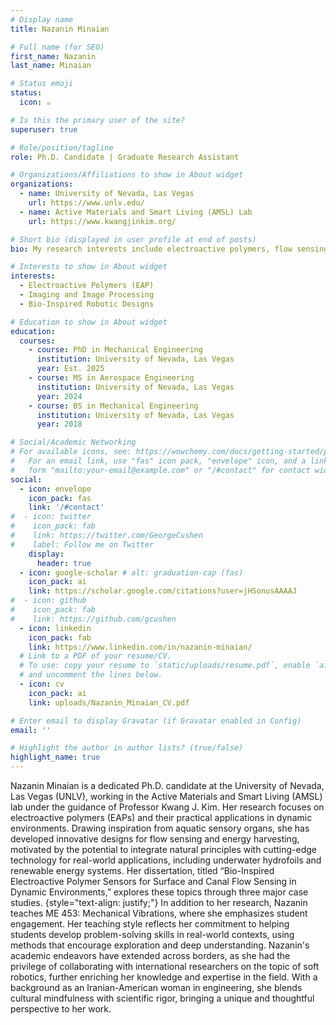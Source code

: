 ```yaml
---
# Display name
title: Nazanin Minaian

# Full name (for SEO)
first_name: Nazanin
last_name: Minaian

# Status emoji
status:
  icon: ☕️

# Is this the primary user of the site?
superuser: true

# Role/position/tagline
role: Ph.D. Candidate | Graduate Research Assistant

# Organizations/Affiliations to show in About widget
organizations:
  - name: University of Nevada, Las Vegas
    url: https://www.unlv.edu/
  - name: Active Materials and Smart Living (AMSL) Lab
    url: https://www.kwangjinkim.org/

# Short bio (displayed in user profile at end of posts)
bio: My research interests include electroactive polymers, flow sensing, energy harvesting, and computer vision.

# Interests to show in About widget
interests:
  - Electroactive Polymers (EAP)
  - Imaging and Image Processing
  - Bio-Inspired Robotic Designs

# Education to show in About widget
education:
  courses:
    - course: PhD in Mechanical Engineering
      institution: University of Nevada, Las Vegas
      year: Est. 2025
    - course: MS in Aerospace Engineering
      institution: University of Nevada, Las Vegas
      year: 2024
    - course: BS in Mechanical Engineering
      institution: University of Nevada, Las Vegas
      year: 2018

# Social/Academic Networking
# For available icons, see: https://wowchemy.com/docs/getting-started/page-builder/#icons
#   For an email link, use "fas" icon pack, "envelope" icon, and a link in the
#   form "mailto:your-email@example.com" or "/#contact" for contact widget.
social:
  - icon: envelope
    icon_pack: fas
    link: '/#contact'
#  - icon: twitter
#    icon_pack: fab
#    link: https://twitter.com/GeorgeCushen
#    label: Follow me on Twitter
    display:
      header: true
  - icon: google-scholar # alt: graduation-cap (fas)
    icon_pack: ai
    link: https://scholar.google.com/citations?user=jHSonusAAAAJ
#  - icon: github
#    icon_pack: fab
#    link: https://github.com/gcushen
  - icon: linkedin
    icon_pack: fab
    link: https://www.linkedin.com/in/nazanin-minaian/
  # Link to a PDF of your resume/CV.
  # To use: copy your resume to `static/uploads/resume.pdf`, enable `ai` icons in `params.yaml`,
  # and uncomment the lines below.
  - icon: cv
    icon_pack: ai
    link: uploads/Nazanin_Minaian_CV.pdf

# Enter email to display Gravatar (if Gravatar enabled in Config)
email: ''

# Highlight the author in author lists? (true/false)
highlight_name: true
---
```

Nazanin Minaian is a dedicated Ph.D. candidate at the University of Nevada, Las Vegas (UNLV), working in the Active Materials and Smart Living (AMSL) lab under the guidance of Professor Kwang J. Kim. Her research focuses on electroactive polymers (EAPs) and their practical applications in dynamic environments. Drawing inspiration from aquatic sensory organs, she has developed innovative designs for flow sensing and energy harvesting, motivated by the potential to integrate natural principles with cutting-edge technology for real-world applications, including underwater hydrofoils and renewable energy systems. Her dissertation, titled “Bio-Inspired Electroactive Polymer Sensors for Surface and Canal Flow Sensing in Dynamic Environments,” explores these topics through three major case studies.
{style="text-align: justify;"}
In addition to her research, Nazanin teaches ME 453: Mechanical Vibrations, where she emphasizes student engagement. Her teaching style reflects her commitment to helping students develop problem-solving skills in real-world contexts, using methods that encourage exploration and deep understanding. Nazanin's academic endeavors have extended across borders, as she had the privilege of collaborating with international researchers on the topic of soft robotics, further enriching her knowledge and expertise in the field. With a background as an Iranian-American woman in engineering, she blends cultural mindfulness with scientific rigor, bringing a unique and thoughtful perspective to her work.
